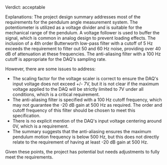 Verdict: acceptable

Explanations: 
The project design summary addresses most of the requirements for the pendulum angle measurement system. The potentiometer is utilized as a voltage divider and is suitable for the mechanical range of the pendulum. A voltage follower is used to buffer the signal, which is common in analog design to prevent loading effects. The inclusion of a 4th order Butterworth low-pass filter with a cutoff of 5 Hz exceeds the requirement to filter out 50 and 60 Hz noise, providing over 40 dB of attenuation at these frequencies. The anti-aliasing filter with a 100 Hz cutoff is appropriate for the DAQ's sampling rate.

However, there are some issues to address:
- The scaling factor for the voltage scaler is correct to ensure the DAQ's input voltage does not exceed +/- 7V, but it is not clear if the maximum voltage applied to the DAQ will be strictly limited to 7V under all conditions, which is a critical requirement.
- The anti-aliasing filter is specified with a 100 Hz cutoff frequency, which may not guarantee the -20 dB gain at 500 Hz as required. The order and cutoff frequency of this filter should be chosen to meet this specification.
- There is no explicit mention of the DAQ's input voltage centering around 0V, which is a requirement.
- The summary suggests that the anti-aliasing ensures the maximum pendulum motion frequency is below 500 Hz, but this does not directly relate to the requirement of having at least -20 dB gain at 500 Hz.

Given these points, the project has potential but needs adjustments to fully meet the requirements.